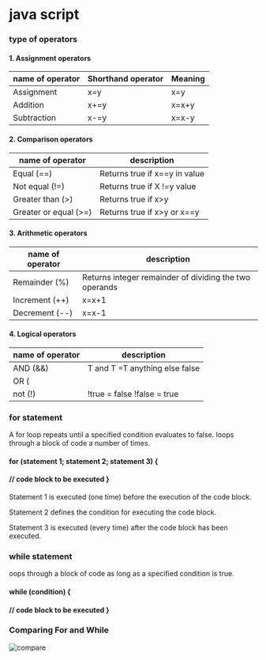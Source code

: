 # java script 
### type of operators
#### 1. Assignment operators

name of operator        | Shorthand operator   |  Meaning
------------------------|----------------------|------------
Assignment              | x=y                  | x=y
Addition                | x+=y                 | x=x+y
Subtraction             | x-=y                 | x=x-y


#### 2. Comparison operators

name of operator        | description   
------------------------|----------------------
Equal (==)              | Returns true if x==y in value
Not equal (!=)          | Returns true if X !=y value
Greater than (>)        | Returns true if x>y 
Greater or equal (>=)   | Returns true if x>y or x==y


#### 3. Arithmetic operators

name of operator        | description   
------------------------|----------------------
Remainder (%)           | Returns integer remainder of dividing the two operands
Increment (++)          | x=x+1
Decrement (--)          | x=x-1

#### 4. Logical operators

name of operator        | description   
------------------------|----------------------
AND (&&)                | T and T =T anything else false
OR (||)                 | F or F = F anything else true
not (!)                 | !true = false !false = true


### for statement
A for loop repeats until a specified condition evaluates to false.
loops through a block of code a number of times.

#### for (statement 1; statement 2; statement 3) {
 #### // code block to be executed }

Statement 1 is executed (one time) before the execution of the code block.

Statement 2 defines the condition for executing the code block.

Statement 3 is executed (every time) after the code block has been executed.

### while statement
oops through a block of code as long as a specified condition is true.

#### while (condition) {
#### // code block to be executed }

### Comparing For and While
![compare](https://lh3.googleusercontent.com/proxy/E_8toCQCZRxoQgvl1Xw8ELYBF1wSgTR8m09y5vDRZsSlTTmbRUa9sfTTfP4r_TM0BSsPktTexd4BpF2AC1ejgN91m4NVdGWKHs5J7FEZAjvYmyMwmNLQlLKr0jsLl3yNCL0fRZN8_RY4)
